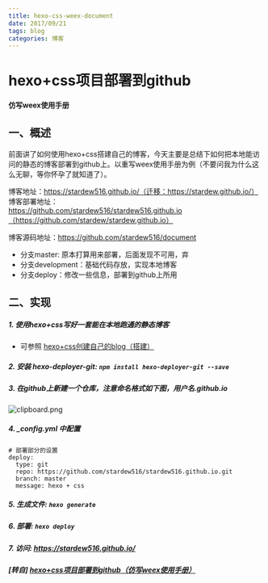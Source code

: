 ```yaml
---
title: hexo-css-weex-document
date: 2017/09/21
tags: blog
categories: 博客
---
```


# hexo+css项目部署到github #

#### 仿写weex使用手册 ####

## 一、概述
前面讲了如何使用hexo+css搭建自己的博客，今天主要是总结下如何把本地能访问的静态的博客部署到github上。以重写weex使用手册为例（不要问我为什么这么无聊，等你怀孕了就知道了）。

博客地址：https://stardew516.github.io/（迁移：https://stardew.github.io/）  
博客部署地址：  
https://github.com/stardew516/stardew516.github.io（https://github.com/stardew/stardew.github.io）

博客源码地址：https://github.com/stardew516/document
* 分支master: 原本打算用来部署，后面发现不可用，弃
* 分支development：基础代码存放，实现本地博客
* 分支deploy：修改一些信息，部署到github上所用

## 二、实现
##### 1. 使用hexo+css写好一套能在本地跑通的静态博客
* 可参照 [hexo+css创建自己的blog（搭建）](https://segmentfault.com/a/1190000011020260)

##### 2. 安装 hexo-deployer-git: `npm install hexo-deployer-git --save`

##### 3. 在github上新建一个仓库，注意命名格式如下图，用户名.github.io
![clipboard.png](https://segmentfault.com/img/bVVyqc)

##### 4. _config.yml 中配置
  ```
  # 部署部分的设置
  deploy:
    type: git
    repo: https://github.com/stardew516/stardew516.github.io.git
    branch: master
    message: hexo + css
  ```

##### 5. 生成文件: `hexo generate`

##### 6. 部署: `hexo deploy`

##### 7. 访问: https://stardew516.github.io/

##### [转自] [hexo+css项目部署到github（仿写weex使用手册）](https://segmentfault.com/a/1190000011294965)